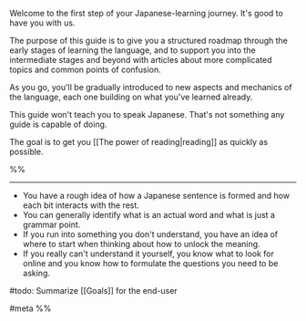 Welcome to the first step of your Japanese-learning journey. It's good to have you with us.

The purpose of this guide is to give you a structured roadmap through the early stages of learning the language, and to support you into the intermediate stages and beyond with articles about more complicated topics and common points of confusion.

As you go, you'll be gradually introduced to new aspects and mechanics of the language, each one building on what you've learned already.

This guide won't teach you to speak Japanese. That's not something any guide is capable of doing. 

The goal is to get you [[The power of reading|reading]] as quickly as possible. 



%%
___

- You have a rough idea of how a Japanese sentence is formed and how each bit interacts with the rest.
- You can generally identify what is an actual word and what is just a grammar point.
- If you run into something you don't understand, you have an idea of where to start when thinking about how to unlock the meaning.
- If you really can't understand it yourself, you know what to look for online and you know how to formulate the questions you need to be asking.



#todo: Summarize [[Goals]] for the end-user

#meta 
%%